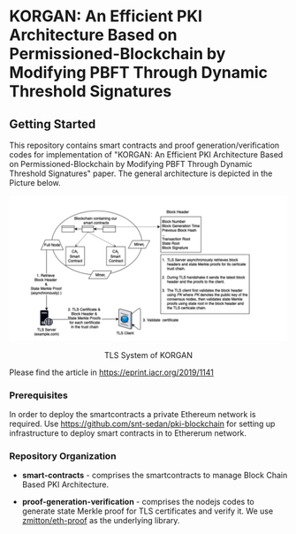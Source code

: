 # KORGAN: An Efficient PKI Architecture Based on Permissioned-Blockchain by Modifying PBFT Through Dynamic Threshold Signatures

## Getting Started
This repository contains smart contracts and proof generation/verification codes for implementation of 
"KORGAN: An Efficient PKI Architecture Based on Permissioned-Blockchain by Modifying PBFT Through Dynamic Threshold Signatures" paper. The general architecture is depicted in the Picture below.

<p align="center">
  <img src="/images/tls-system-of-korgan.png?raw=true" title="TLS System of KORGAN">
  <div align="center">TLS System of KORGAN</div>
</p>
                         
Please find the article in https://eprint.iacr.org/2019/1141

### Prerequisites
In order to deploy the smartcontracts a private Ethereum network is required.
Use https://github.com/snt-sedan/pki-blockchain for setting up infrastructure to deploy smart contracts in to Ethererum network. 

### Repository Organization

* **smart-contracts** - comprises the  smartcontracts to manage Block Chain Based PKI Architecture.

* **proof-generation-verification** - comprises the nodejs codes to generate state Merkle proof for TLS certificates and verify it. We use [zmitton/eth-proof](https://github.com/zmitton/eth-proof) as the underlying library.
